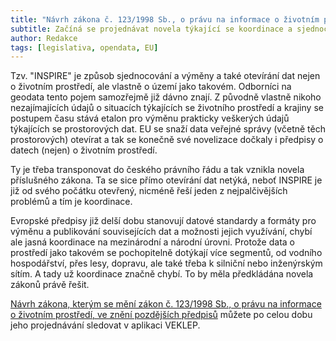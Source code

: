 ```yaml
--- 
title: "Návrh zákona č. 123/1998 Sb., o právu na informace o životním prostředí bude mít otevírací a koordinační novelu"
subtitle: Začíná se projednávat novela týkající se koordinace a sjednocování INSPIRE
author: Redakce
tags: [legislativa, opendata, EU]
---
```


Tzv. "INSPIRE" je způsob sjednocování a výměny a také otevírání dat nejen o životním prostředí, ale vlastně o území jako takovém. Odborníci na geodata tento pojem samozřejmě již dávno znají. Z původně vlastně nikoho nezajímajících údajů o situacích týkajících se životního prostředí a krajiny se postupem času stává etalon pro výměnu prakticky veškerých údajů týkajících se prostorových dat. EU se snaží data veřejné správy (včetně těch prostorových) otevírat a tak se konečně své novelizace dočkaly i předpisy o datech (nejen) o životním prostředí.

Ty je třeba transponovat do českého právního řádu a tak vznikla novela příslušného zákona. Ta se sice přímo otevírání dat netýká, neboť INSPIRE je již od svého počátku otevřený, nicméně řeší jeden z nejpalčivějších problémů a tím je koordinace. 

Evropské  předpisy již delší dobu stanovují datové standardy a formáty pro výměnu a publikování souvisejících dat  a možnosti  jejich využívání, chybí ale jasná  koordinace na mezinárodní a národní úrovni. Protože data o prostředí jako takovém se pochopitelně dotýkají více segmentů, od vodního hospodářství, přes lesy, dopravu, ale také třeba k silniční nebo inženýrským sítím. A tady už koordinace značně chybí. To by měla předkládána novela zákonů právě řešit.

[Návrh zákona, kterým se mění zákon č. 123/1998 Sb., o právu na informace o životním prostředí, ve znění pozdějších předpisů](https://apps.odok.cz/veklep-detail?pid=ALBSBTFGA2II) můžete po celou dobu jeho projednávání sledovat v aplikaci VEKLEP.